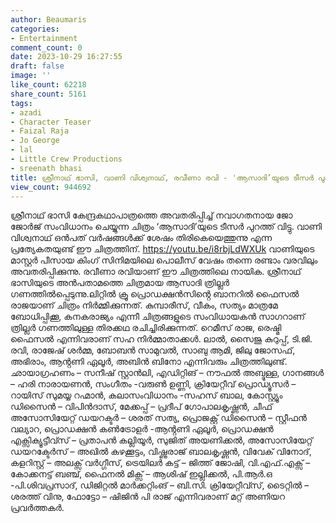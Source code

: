 ```yaml
---
author: Beaumaris
categories:
- Entertainment
comment_count: 0
date: 2023-10-29 16:27:55
draft: false
image: ''
like_count: 62218
share_count: 5161
tags:
- azadi
- Character Teaser
- Faizal Raja
- Jo George
- lal
- Little Crew Productions
- sreenath bhasi
title: ശ്രീനാഥ് ഭാസി, വാണി വിശ്വനാഥ്, രവീണാ രവി - 'ആസാദി’യുടെ ടീസർ പുറത്ത്
view_count: 944692
---
```


ശ്രീനാഥ് ഭാസി കേന്ദ്രകഥാപാത്രത്തെ അവതരിപ്പിച്ച് നവാഗതനായ ജോ ജോർജ് സംവിധാനം ചെയ്യുന്ന ചിത്രം ‘ആസാദി’യുടെ ടീസർ പുറത്ത് വിട്ടു. വാണി വിശ്വനാഥ് ഒൻപത് വർഷങ്ങൾക്ക് ശേഷം തിരികെയെത്തുന്നു എന്ന പ്രത്യേകതയുണ്ട് ഈ ചിത്രത്തിന്. https://youtu.be/i8rbjLdWXUk വാണിയുടെ മാസ്റ്റർ പീസായ കിംഗ് സിനിമയിലെ പൊലീസ് വേഷം തന്നെ രണ്ടാം വരവിലും അവതരിപ്പിക്കുന്നു. രവീണാ രവിയാണ് ഈ ചിത്രത്തിലെ നായിക. ശ്രീനാഥ് ഭാസിയുടെ അൻപതാമത്തെ ചിത്രമായ ആസാദി ത്രില്ലർ ഗണത്തിൽപ്പെടുന്നു.ലിറ്റിൽ ക്രൂ പ്രൊഡക്ഷൻസിൻ്റെ ബാനറിൽ ഫൈസൽ രാജയാണ് ചിത്രം നിർമ്മിക്കുന്നത്. കുമ്പാരീസ്, വീകം, സത്യം മാത്രമേ ബോധിപ്പിക്കൂ, കനകരാജ്യം എന്നീ ചിത്രങ്ങളുടെ സംവിധായകൻ സാ​ഗറാണ് ത്രില്ലർ ഗണത്തിലുള്ള തിരക്കഥ രചിച്ചിരിക്കുന്നത്. റെമീസ് രാജ, രെഷ്മി ഫൈസൽ എന്നിവരാണ് സഹ നിർമ്മാതാക്കൾ. ലാൽ, സൈജു കുറുപ്പ്, ടി.ജി. രവി, രാജേഷ് ശർമ്മ, ബോബൻ സാമുവൽ, സാബു ആമി, ജിലു ജോസഫ്, അഭിരാം, ആൻ്റണി ഏലൂർ, അബിൻ ബിനോ എന്നിവരും ചിത്രത്തിലുണ്ട്. ഛായാഗ്രഹണം – സനീഷ് സ്റ്റാൻലി, എഡിറ്റിങ് – നൗഫൽ അബ്ദുള്ള, ഗാനങ്ങൾ – ഹരി നാരായണൻ, സംഗീതം -വരുൺ ഉണ്ണി, ക്രിയേറ്റീവ് പ്രൊഡ്യൂസർ – റായിസ് സുമയ്യ റഹ്മാൻ, കലാസംവിധാനം -സഹസ് ബാല, കോസ്റ്റ്യൂം ഡിസൈൻ – വിപിൻദാസ്, മേക്കപ്പ് – പ്രദീപ് ഗോപാലകൃഷ്ണൻ, ചീഫ് അസോസിയേറ്റ് ഡയറക്ടർ – ശരത് സത്യ, പ്രൊജക്റ്റ് ഡിസൈൻ – സ്റ്റീഫൻ വല്യാറ, പ്രൊഡക്ഷൻ കൺട്രോളർ -ആൻ്റണി ഏലൂർ, പ്രൊഡക്ഷൻ എക്സിക്യൂട്ടീവ്സ് – പ്രതാപൻ കല്ലിയൂർ, സുജിത് അയണിക്കൽ, അസോസിയേറ്റ് ഡയറക്ടേർസ് – അഖിൽ കഴക്കൂട്ടം, വിഷ്ണുരാജ് ബാലകൃഷ്ണൻ, വിവേക് വിനോദ്, കളറിസ്റ്റ് – അലക്സ് വർഗ്ഗീസ്, ട്രെയിലർ കട്ട് – ജിത്ത് ജോഷി, വി.എഫ്.എക്സ് – കോക്കനട്ട് ബഞ്ച്, ഫൈനൽ മിക്സ് – ആശിഷ് ഇല്ലിക്കൽ, പി.ആർ.ഒ -പി.ശിവപ്രസാദ്, ഡിജിറ്റൽ മാർക്കറ്റിംങ് – ബി.സി. ക്രിയേറ്റീവ്സ്, ടൈറ്റിൽ – ശരത്ത് വിനു, ഫോട്ടോ – ഷിജിൻ പി രാജ് എന്നിവരാണ് മറ്റ് അണിയറ പ്രവർത്തകർ.